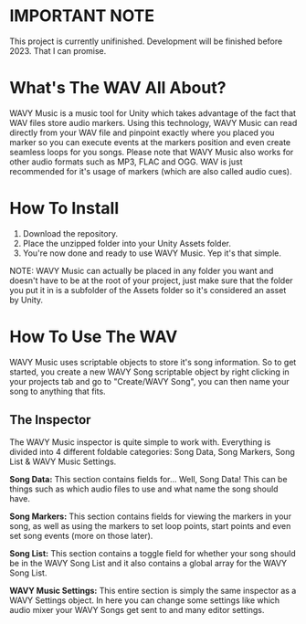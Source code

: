 # IMPORTANT NOTE
This project is currently unifinished. Development will be finished before 2023. That I can promise.

# What's The WAV All About?
WAVY Music is a music tool for Unity which takes advantage of the fact that WAV files store audio markers. Using this technology, WAVY Music can read directly from your WAV file and pinpoint exactly where you placed you marker so you can execute events at the markers position and even create seamless loops for you songs.
Please note that WAVY Music also works for other audio formats such as MP3, FLAC and OGG. WAV is just recommended for it's usage of markers (which are also called audio cues).

# How To Install
1. Download the repository.
2. Place the unzipped folder into your Unity Assets folder.
3. You're now done and ready to use WAVY Music. Yep it's that simple.

NOTE: WAVY Music can actually be placed in any folder you want and doesn't have to be at the root of your project, just make sure that the folder you put it in is a subfolder of the Assets folder so it's considered an asset by Unity.

# How To Use The WAV
WAVY Music uses scriptable objects to store it's song information. So to get started, you create a new WAVY Song scriptable object by right clicking in your projects tab and go to "Create/WAVY Song", you can then name your song to anything that fits.

## The Inspector
The WAVY Music inspector is quite simple to work with. Everything is divided into 4 different foldable categories: Song Data, Song Markers, Song List & WAVY Music Settings.

**Song Data:** This section contains fields for... Well, Song Data! This can be things such as which audio files to use and what name the song should have.

**Song Markers:** This section contains fields for viewing the markers in your song, as well as using the markers to set loop points, start points and even set song events (more on those later).

**Song List:** This section contains a toggle field for whether your song should be in the WAVY Song List and it also contains a global array for the WAVY Song List.

**WAVY Music Settings:** This entire section is simply the same inspector as a WAVY Settings object. In here you can change some settings like which audio mixer your WAVY Songs get sent to and many editor settings.
